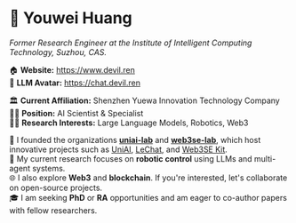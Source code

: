 # 🤗 Youwei Huang

_Former Research Engineer at the Institute of Intelligent Computing Technology, Suzhou, CAS._

🏠 **Website:** <https://www.devil.ren>  
🤖 **LLM Avatar:** <https://chat.devil.ren>

🏛️ **Current Affiliation:** Shenzhen Yuewa Innovation Technology Company  
👨‍💻 **Position:** AI Scientist & Specialist  
👨‍🔬 **Research Interests:** Large Language Models, Robotics, Web3

💼 I founded the organizations **[uniai-lab](https://github.com/uniai-lab)** and **[web3se-lab](https://github.com/web3se-lab)**, which host innovative projects such as [UniAI](https://github.com/uniai-lab/uniai), [LeChat](https://github.com/uniai-lab/lechat-pro), and [Web3SE Kit](https://github.com/web3se-lab/web3-sekit).  
🔬 My current research focuses on **robotic control** using LLMs and multi-agent systems.  
🌐 I also explore **Web3** and **blockchain**. If you're interested, let's collaborate on open-source projects.  
🎓 I am seeking **PhD** or **RA** opportunities and am eager to co-author papers with fellow researchers.